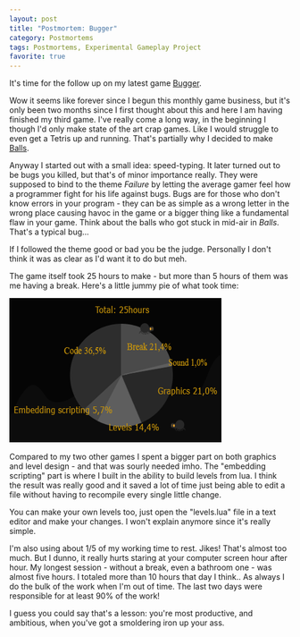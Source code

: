 ```yaml
---
layout: post
title: "Postmortem: Bugger"
category: Postmortems
tags: Postmortems, Experimental Gameplay Project
favorite: true
---
```


It's time for the follow up on my latest game [Bugger](/blog/2009/09/20/bugger//).

Wow it seems like forever since I begun this monthly game business, but it's only been two months since I first thought about this and here I am having finished my third game. I've really come a long way, in the beginning I though I'd only make state of the art crap games. Like I would struggle to even get a Tetris up and running. That's partially why I decided to make [Balls](/blog/2009/08/01/balls//).

Anyway I started out with a small idea: speed-typing. It later turned out to be bugs you killed, but that's of minor importance really. They were supposed to bind to the theme *Failure* by letting the average gamer feel how a programmer fight for his life against bugs. Bugs are for those who don't know errors in your program - they can be as simple as a wrong letter in the wrong place causing havoc in the game or a bigger thing like a fundamental flaw in your game. Think about the balls who got stuck in mid-air in *Balls*. That's a typical bug...

If I followed the theme good or bad you be the judge. Personally I don't think it was as clear as I'd want it to do but meh.

The game itself took 25 hours to make - but more than 5 hours of them was me having a break.
Here's a little jummy pie of what took time:

![](/images/games/bugger-time-spent.png)

Compared to my two other games I spent a bigger part on both graphics and level design - and that was sourly needed imho. The "embedding scripting" part is where I built in the ability to build levels from lua. I think the result was really good and it saved a lot of time just being able to edit a file without having to recompile every single little change.

You can make your own levels too, just open the "levels.lua" file in a text editor and make your changes. I won't explain anymore since it's really simple.

I'm also using about 1/5 of my working time to rest. Jikes! That's almost too much. But I dunno, it really hurts staring at your computer screen hour after hour. My longest session - without a break, even a bathroom one - was almost five hours. I totaled more than 10 hours that day I think.. As always I do the bulk of the work when I'm out of time. The last two days were responsible for at least 90% of the work!

I guess you could say that's a lesson: you're most productive, and ambitious, when you've got a smoldering iron up your ass.


